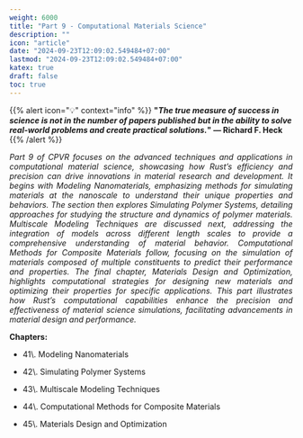 ```yaml
---
weight: 6000
title: "Part 9 - Computational Materials Science"
description: ""
icon: "article"
date: "2024-09-23T12:09:02.549484+07:00"
lastmod: "2024-09-23T12:09:02.549484+07:00"
katex: true
draft: false
toc: true
---
```

{{% alert icon="💡" context="info" %}}
<strong>"<em>The true measure of success in science is not in the number of papers published but in the ability to solve real-world problems and create practical solutions.</em>" — Richard F. Heck</strong>
{{% /alert %}}

<p style="text-align: justify;">
<em>Part 9 of CPVR focuses on the advanced techniques and applications in computational material science, showcasing how Rust’s efficiency and precision can drive innovations in material research and development. It begins with Modeling Nanomaterials, emphasizing methods for simulating materials at the nanoscale to understand their unique properties and behaviors. The section then explores Simulating Polymer Systems, detailing approaches for studying the structure and dynamics of polymer materials. Multiscale Modeling Techniques are discussed next, addressing the integration of models across different length scales to provide a comprehensive understanding of material behavior. Computational Methods for Composite Materials follow, focusing on the simulation of materials composed of multiple constituents to predict their performance and properties. The final chapter, Materials Design and Optimization, highlights computational strategies for designing new materials and optimizing their properties for specific applications. This part illustrates how Rust’s computational capabilities enhance the precision and effectiveness of material science simulations, facilitating advancements in material design and performance.</em>
</p>

<p style="text-align: justify;">
<strong>Chapters:</strong>
</p>

- <p style="text-align: justify;">41\. Modeling Nanomaterials</p>
- <p style="text-align: justify;">42\. Simulating Polymer Systems</p>
- <p style="text-align: justify;">43\. Multiscale Modeling Techniques</p>
- <p style="text-align: justify;">44\. Computational Methods for Composite Materials</p>
- <p style="text-align: justify;">45\. Materials Design and Optimization</p>
